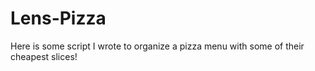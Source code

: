 # Lens-Pizza
Here is some script I wrote to organize a pizza menu with some of their cheapest slices!